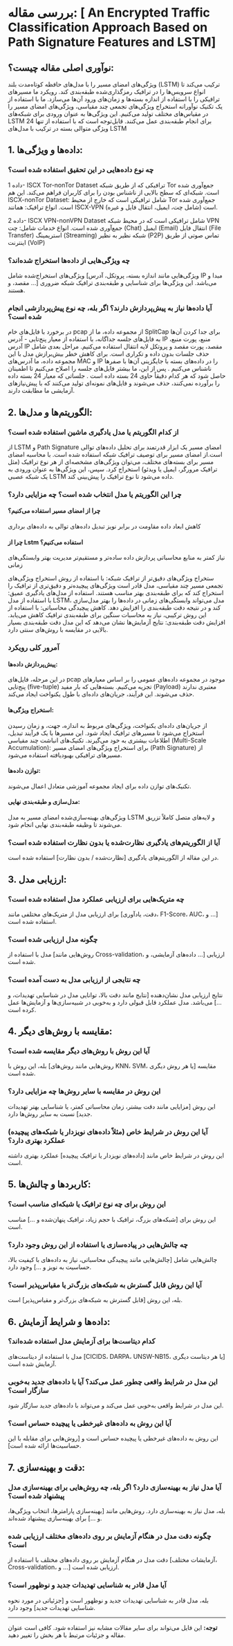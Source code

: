 # بررسی مقاله: [ An Encrypted Traffic Classification Approach Based on Path Signature Features and LSTM]

## نوآوری اصلی مقاله چیست؟:
 ویژگی‌های امضای مسیر را با مدل‌های حافظه کوتاه‌مدت بلند (LSTM) ترکیب می‌کند تا انواع سرویس‌ها را در ترافیک رمزگذاری‌شده طبقه‌بندی کند. رویکرد ما مسیرهای ترافیکی را با استفاده از اندازه بسته‌ها و زمان‌های ورود آن‌ها می‌سازد. ما با استفاده از یک تکنیک نوآورانه استخراج ویژگی‌های تجمعی چند مقیاسی، ویژگی‌های امضای مسیر را در مقیاس‌های مختلف تولید می‌کنیم. این ویژگی‌ها به عنوان ورودی برای شبکه‌های LSTM برای انجام طبقه‌بندی عمل می‌کنند. قابل‌توجه است که با استفاده از تنها 24 ویژگی متوالی بسته در ترکیب با مدل‌های LSTM

## 1. داده‌ها و ویژگی‌ها:

### چه نوع داده‌هایی در این تحقیق استفاده شده است؟
داده 1- ISCX Tor-nonTor Dataset
ترافیکی که از طریق شبکه Tor جمع‌آوری شده است.
شبکه‌ای که سطح بالایی از ناشناس بودن را برای کاربران فراهم می‌کند.
این هم ISCX-nonTor Dataset:
شامل ترافیکی است که خارج از محیط Tor جمع‌آوری شده است.
انواع ترافیک: همانند ISCX-VPN است (شامل چت، ایمیل، انتقال فایل و غیره).

داده 2- ISCX VPN-nonVPN Dataset
شامل ترافیکی است که در محیط شبکه VPN جمع‌آوری شده است.
انواع خدمات شامل:
چت (Chat)
ایمیل (Email)
انتقال فایل (File Transfer)
استریمینگ (Streaming)
شبکه نظیر به نظیر (P2P)
تماس صوتی از طریق اینترنت (VoIP)


### چه ویژگی‌هایی از داده‌ها استخراج شده‌اند؟
ویژگی‌های استخراج‌شده شامل [ویژگی‌هایی مانند اندازه بسته، پروتکل، آدرس IP مبدا و مقصد، و ...] می‌باشد. این ویژگی‌ها برای شناسایی و طبقه‌بندی ترافیک شبکه ضروری هستند.

### آیا داده‌ها نیاز به پیش‌پردازش دارند؟ اگر بله، چه نوع پیش‌پردازشی انجام شده است؟

در برخورد با فایل‌های خام pcap از مجموعه داده، ما از SplitCap برای جدا کردن آن‌ها به فایل‌های جلسه جداگانه، با استفاده از معیار پنج‌تایی - آدرس IP منبع، پورت منبع، آدرس IP مقصد، پورت مقصد و پروتکل لایه انتقال  استفاده می‌کنیم. مراحل بعدی شامل حذف جلسات بدون داده و تکراری است. برای کاهش خطر بیش‌برازش مدل با این مجموعه داده، ما آدرس‌های MAC و IP را در داده‌های بسته با جایگزینی آن‌ها با صفرها ناشناس می‌کنیم . پس از این، ما بیشتر فایل‌های جلسه را اصلاح می‌کنیم تا اطمینان حاصل شود که هر کدام دقیقاً حاوی 24 بسته داده است . جلساتی که معیار 24 بسته داده را برآورده نمی‌کنند، حذف می‌شوند و فایل‌های نمونه‌ای تولید می‌کنند که با پیش‌نیازهای آزمایشی ما مطابقت دارند.

## 2. الگوریتم‌ها و مدل‌ها:

### از کدام الگوریتم یا مدل یادگیری ماشین استفاده شده است؟
از LSTM و Path Signature
امضای مسیر یک ابزار قدرتمند برای تحلیل داده‌های توالی است.از امضای مسیر برای توصیف ترافیک شبکه استفاده شده است. با محاسبه امضای مسیر برای بسته‌های مختلف، می‌توان ویژگی‌های مشخصه‌ای از هر نوع ترافیک (مثل ترافیک مرورگر، ایمیل یا ویدئو) استخراج کرد. سپس، این ویژگی‌ها به عنوان ورودی به یک شبکه عصبی LSTM داده می‌شود تا نوع ترافیک را پیش‌بینی کند.


### چرا این الگوریتم یا مدل انتخاب شده است؟ چه مزایایی دارد؟
#### چرا از امضای مسیر استفاده می‌کنیم؟
کاهش ابعاد داده
مقاومت در برابر نویز
تبدیل داده‌های توالی به داده‌های برداری
#### چرا از Lstm استفاده می‌کنیم؟
نیاز کمتر به منابع محاسباتی
پردازش داده ساده‌تر و مستقیم‌تر
مدیریت بهتر وابستگی‌های زمانی

ستخراج ویژگی‌های دقیق‌تر از ترافیک شبکه: با استفاده از روش استخراج ویژگی‌های تجمعی مسیر چند مقیاسی، مدل قادر است ویژگی‌های پیچیده‌تر و دقیق‌تری از ترافیک را استخراج کند که برای طبقه‌بندی بهتر مناسب هستند.
استفاده از مدل‌های یادگیری عمیق: با استفاده از مدل LSTM، مدل می‌تواند وابستگی‌های زمانی در داده‌ها را بهتر مدل‌سازی کند و در نتیجه دقت طبقه‌بندی را افزایش دهد.
کاهش پیچیدگی محاسباتی: با استفاده از این روش ترکیبی، نیاز به محاسبات سنگین برای طبقه‌بندی ترافیک کاهش می‌یابد.
افزایش دقت طبقه‌بندی: نتایج آزمایش‌ها نشان می‌دهد که این مدل دقت طبقه‌بندی بسیار بالایی در مقایسه با روش‌های سنتی دارد.

### آمرور کلی رویکرد

#### پیش‌پردازش داده‌ها:
در این مرحله، فایل‌های pcap موجود در مجموعه داده‌های عمومی را بر اساس معیارهای پنج‌تایی (five-tuple) تجزیه می‌کنیم.
بسته‌هایی که بار مفید (Payload) معتبری ندارند حذف می‌شوند.
این فرآیند، جریان‌های داده‌ای با طول یکنواخت ایجاد می‌کند.
#### استخراج ویژگی‌ها:
از جریان‌های داده‌ای یکنواخت، ویژگی‌های مربوط به اندازه، جهت، و زمان رسیدن استخراج می‌شود تا مسیرهای ترافیک ایجاد شود.
این مسیرها با یک فرآیند تبدیل، اطلاعات بیشتری به خود می‌گیرند.
تکنیک‌های انباشت چند مقیاسی (Multi-Scale Accumulation):
برای استخراج ویژگی‌های امضای مسیر (Path Signature) از مسیرهای ترافیکی بهبودیافته استفاده می‌شود.
#### توازن داده‌ها:
تکنیک‌های توازن داده برای ایجاد مجموعه آموزشی متعادل اعمال می‌شوند.
#### مدل‌سازی و طبقه‌بندی نهایی:
ویژگی‌های بهینه‌سازی‌شده امضای مسیر به مدل LSTM و لایه‌های متصل کاملاً تزریق می‌شوند تا وظیفه طبقه‌بندی نهایی انجام شود.


### آیا از الگوریتم‌های یادگیری نظارت‌شده یا بدون نظارت استفاده شده است؟
در این مقاله از الگوریتم‌های یادگیری [نظارت‌شده / بدون نظارت] استفاده شده است.

## 3. ارزیابی مدل:

### چه متریک‌هایی برای ارزیابی عملکرد مدل استفاده شده است؟
برای ارزیابی مدل از متریک‌های مختلفی مانند [دقت، یادآوری، F1-Score، AUC، و ...] استفاده شده است.

### چگونه مدل ارزیابی شده است؟
مدل با استفاده از [روش‌هایی مانند Cross-validation، داده‌های آزمایشی، و ...] ارزیابی شده است.

### چه نتایجی از ارزیابی مدل به دست آمده است؟
نتایج ارزیابی مدل نشان‌دهنده [نتایج مانند دقت بالا، توانایی مدل در شناسایی تهدیدات، و ...] می‌باشد. مدل عملکرد قابل قبولی دارد و به‌خوبی در شبیه‌سازی‌ها و آزمایش‌ها عمل کرده است.

## 4. مقایسه با روش‌های دیگر:

### آیا این روش با روش‌های دیگر مقایسه شده است؟
بله، این روش با [روش‌هایی مانند روش‌های KNN، SVM، یا هر روش دیگری] مقایسه شده است.

### این روش در مقایسه با سایر روش‌ها چه مزایایی دارد؟
این روش [مزایایی مانند دقت بیشتر، زمان محاسباتی کمتر، یا شناسایی بهتر تهدیدات جدید] نسبت به سایر روش‌ها دارد.

### آیا این روش در شرایط خاص (مثلاً داده‌های نویزدار یا شبکه‌های پیچیده) عملکرد بهتری دارد؟
این روش در شرایط خاص مانند [داده‌های نویزدار یا ترافیک پیچیده] عملکرد بهتری داشته است.

## 5. کاربردها و چالش‌ها:

### این روش برای چه نوع ترافیک یا شبکه‌ای مناسب است؟
این روش برای [شبکه‌های بزرگ، ترافیک با حجم زیاد، ترافیک پنهان‌شده و ...] مناسب است.

### چه چالش‌هایی در پیاده‌سازی یا استفاده از این روش وجود دارد؟
چالش‌هایی شامل [چالش‌هایی مانند پیچیدگی محاسباتی، نیاز به داده‌های با کیفیت بالا، حساسیت به نویز و ...] وجود دارد.

### آیا این روش قابل گسترش به شبکه‌های بزرگ‌تر یا مقیاس‌پذیر است؟
بله، این روش [قابل گسترش به شبکه‌های بزرگ‌تر و مقیاس‌پذیر] است.

## 6. داده‌ها و شرایط آزمایش:

### کدام دیتاست‌ها برای آزمایش مدل استفاده شده‌اند؟
مدل با استفاده از دیتاست‌های [CICIDS، DARPA، UNSW-NB15، یا هر دیتاست دیگری] آزمایش شده است.

### این مدل در شرایط واقعی چطور عمل می‌کند؟ آیا با داده‌های جدید به‌خوبی سازگار است؟
این مدل در شرایط واقعی به‌خوبی عمل می‌کند و می‌تواند با داده‌های جدید سازگار شود.

### آیا این روش به داده‌های غیرخطی یا پیچیده حساس است؟
این روش به داده‌های غیرخطی یا پیچیده حساس است و [روش‌هایی برای مقابله با این حساسیت‌ها ارائه شده است].

## 7. دقت و بهینه‌سازی:

### آیا مدل نیاز به بهینه‌سازی دارد؟ اگر بله، چه روش‌هایی برای بهینه‌سازی مدل پیشنهاد شده است؟
بله، مدل نیاز به بهینه‌سازی دارد. روش‌هایی مانند [بهینه‌سازی پارامترها، انتخاب ویژگی‌ها، و ...] برای بهینه‌سازی پیشنهاد شده‌اند.

### چگونه دقت مدل در هنگام آزمایش بر روی داده‌های مختلف ارزیابی شده است؟
دقت مدل در هنگام آزمایش بر روی داده‌های مختلف با استفاده از [آزمایشات مختلف، Cross-validation، و ...] ارزیابی شده است.

### آیا مدل قادر به شناسایی تهدیدات جدید و نوظهور است؟
بله، مدل قادر به شناسایی تهدیدات جدید و نوظهور است و [جزئیاتی در مورد نحوه شناسایی تهدیدات جدید] وجود دارد.

---

**توجه:** این فایل می‌تواند برای سایر مقالات مشابه نیز استفاده شود. کافی است عنوان مقاله و جزئیات مرتبط با هر بخش را تغییر دهید.
